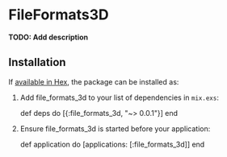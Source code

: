# FileFormats3D

**TODO: Add description**

## Installation

If [available in Hex](https://hex.pm/docs/publish), the package can be installed as:

  1. Add file_formats_3d to your list of dependencies in `mix.exs`:

        def deps do
          [{:file_formats_3d, "~> 0.0.1"}]
        end

  2. Ensure file_formats_3d is started before your application:

        def application do
          [applications: [:file_formats_3d]]
        end
